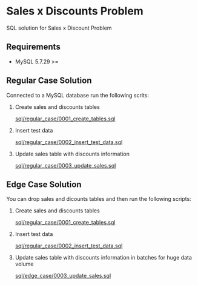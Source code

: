 # Sales x Discounts Problem
SQL solution for Sales x Discount Problem

## Requirements

*	MySQL 5.7.29 >=

## Regular Case Solution
Connected to a MySQL database run the following scrits:

1. Create sales and discounts tables

	[sql/regular_case/0001_create_tables.sql](sql/regular_case/0001_create_tables.sql)
	

2. Insert test data

	[sql/regular_case/0002_insert_test_data.sql](sql/regular_case/0002_insert_test_data.sql)
	

3. Update sales table with discounts information

	[sql/regular_case/0003_update_sales.sql](sql/regular_case/0003_update_sales.sql)

	
## Edge Case Solution
You can drop sales and dicounts tables and then run the following scripts:

1. Create sales and discounts tables

	[sql/regular_case/0001_create_tables.sql](sql/regular_case/0001_create_tables.sql)
	

2. Insert test data

	[sql/regular_case/0002_insert_test_data.sql](sql/regular_case/0002_insert_test_data.sql)
	

3. Update sales table with discounts information in batches for huge data volume

	[sql/edge_case/0003_update_sales.sql](sql/edge_case/0001_huge_data_volume.sql)
